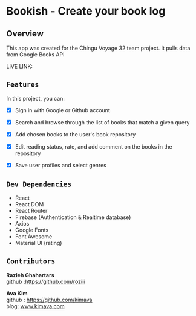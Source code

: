 # Bookish - Create your book log

## Overview
This app was created for the Chingu Voyage 32 team project. It pulls data from Google Books API

LIVE LINK:


## `Features`
In this project, you can:

- [x] Sign in with Google or Github account
- [x] Search and browse through the list of books that match a given query
- [x] Add chosen books to the user's book repository
- [x] Edit reading status, rate, and add comment on the books in the repository
- [x] Save user profiles and select genres


## `Dev Dependencies`
- React
- React DOM
- React Router
- Firebase (Authentication & Realtime database)
- Axios
- Google Fonts
- Font Awesome
- Material UI (rating)


## `Contributors`

**Razieh Ghahartars** \
github :https://github.com/roziii


**Ava Kim** \
github : https://github.com/kimava \
blog: www.kimava.com
